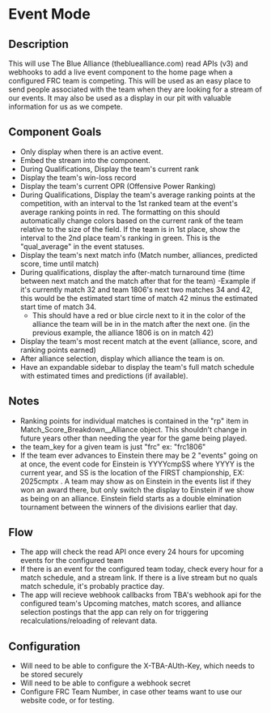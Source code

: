 # Event Mode

## Description
This will use The Blue Alliance (thebluealliance.com) read APIs (v3) and webhooks to add a live event component to the home page when a configured FRC team is competing. This will be used as an easy place to send people associated with the team when they are looking for a stream of our events. It may also be used as a display in our pit with valuable information for us as we compete.

## Component Goals
- Only display when there is an active event.
- Embed the stream into the component.
- During Qualifications, Display the team's current rank
- Display the team's win-loss record
- Display the team's current OPR (Offensive Power Ranking)
- During Qualifications, Display the team's average ranking points at the competition, with an interval to the 1st ranked team at the event's average ranking points in red. The formatting on this should automatically change colors based on the current rank of the team relative to the size of the field. If the team is in 1st place, show the interval to the 2nd place team's ranking in green. This is the "qual_average" in the event statuses.
- Display the team's next match info (Match number, alliances, predicted score, time until match)
- During qualifications, display the after-match turnaround time (time between next match and the match after that for the team)
    -Example if it's currently match 32 and team 1806's next two matches 34 and 42, this would be the estimated start time of match 42 minus the estimated start time of match 34.
    - This should have a red or blue circle next to it in the color of the alliance the team will be in in the match after the next one. (in the previous example, the alliance 1806 is on in match 42) 
- Display the team's most recent match at the event (alliance, score, and ranking points earned)
- After alliance selection, display which alliance the team is on.
- Have an expandable sidebar to display the team's full match schedule with estimated times and predictions (if available).

## Notes
- Ranking points for individual matches is contained in the "rp" item in Match_Score_Breakdown_<YEAR>_Alliance object. This shouldn't change in future years other than needing the year for the game being played. 
- the team_key for a given team is just "frc<teamNumber>" ex: "frc1806"
- If the team ever advances to Einstein there may be 2 "events" going on at once, the event code for Einstein is YYYYcmpSS where YYYY is the current year, and SS is the location of the FIRST championship, EX: 2025cmptx . A team may show as on Einstein in the events list if they won an award there, but only switch the display to Einstein if we show as being on an alliance. Einstein field starts as a double elmination tournament between the winners of the divisions earlier that day.

## Flow
- The app will check the read API once every 24 hours for upcoming events for the configured team
- If there is an event for the configured team today, check every hour for a match schedule, and a stream link. If there is a live stream but no quals match schedule, it's probably practice day. 
- The app will recieve webhook callbacks from TBA's webhook api for the configured team's Upcoming matches, match scores, and alliance selection postings that the app can rely on for triggering recalculations/reloading of relevant data.

## Configuration
- Will need to be able to configure the X-TBA-AUth-Key, which needs to be stored securely
- Will need to be able to configure a webhook secret 
- Configure FRC Team Number, in case other teams want to use our website code, or for testing.
